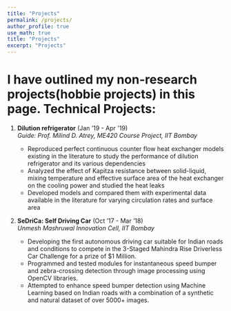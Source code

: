 ```yaml
---
title: "Projects"
permalink: /projects/
author_profile: true
use_math: true
title: "Projects"
excerpt: "Projects"
---
```

I have outlined my non-research projects(hobbie projects) in this page.
Technical Projects:
===
1.  **Dilution refrigerator** (Jan ’19 - Apr '19) <br/>
    *Guide: Prof. Milind D. Atrey, ME420 Course Project, IIT Bombay* <br/>

    * Reproduced perfect continuous counter flow heat exchanger models existing in the literature to study the performance of dilution refrigerator and its various dependencies
    * Analyzed the effect of Kapitza resistance between solid-liquid, mixing temperature and effective surface area of the heat exchanger on the cooling power and studied the heat leaks
    * Developed models and compared them with experimental data available in the literature for varying circulation rates and surface area
 
2.  **SeDriCa: Self Driving Car** (Oct ’17 - Mar ’18) <br/>
    *Unmesh Mashruwal Innovation Cell, IIT Bombay* <br/>

    * Developing the first autonomous driving car suitable for Indian roads and conditions to compete in the 3-Staged Mahindra Rise Driverless Car Challenge for a prize of $1 Million. <br/>
    * Programmed and tested modules for instantaneous speed bumper and zebra-crossing detection through image processing using OpenCV libraries. <br/>
    * Attempted to enhance speed bumper detection using Machine Learning based on Indian roads with a combination of a synthetic and natural dataset of over 5000+ images. <br/>
